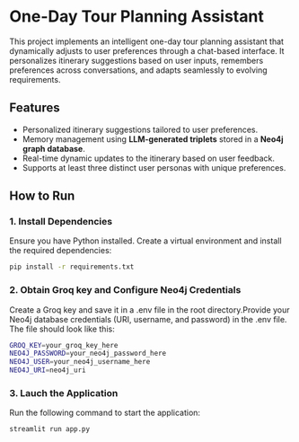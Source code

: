 # One-Day Tour Planning Assistant

This project implements an intelligent one-day tour planning assistant that dynamically adjusts to user preferences through a chat-based interface. It personalizes itinerary suggestions based on user inputs, remembers preferences across conversations, and adapts seamlessly to evolving requirements.

## Features
- Personalized itinerary suggestions tailored to user preferences.
- Memory management using **LLM-generated triplets** stored in a **Neo4j graph database**.
- Real-time dynamic updates to the itinerary based on user feedback.
- Supports at least three distinct user personas with unique preferences.

## How to Run

### 1. Install Dependencies
Ensure you have Python installed. Create a virtual environment and install the required dependencies:

```bash
pip install -r requirements.txt
```

### 2. Obtain Groq key and Configure Neo4j Credentials
Create a Groq key and save it in a .env file in the root directory.Provide your Neo4j database credentials (URI, username, and password) in the .env file. The file should look like this:

```bash
GROQ_KEY=your_groq_key_here
NEO4J_PASSWORD=your_neo4j_password_here
NEO4J_USER=your_neo4j_username_here
NEO4J_URI=neo4j_uri
```
### 3. Lauch the Application
Run the following command to start the application:

```bash
streamlit run app.py
```


